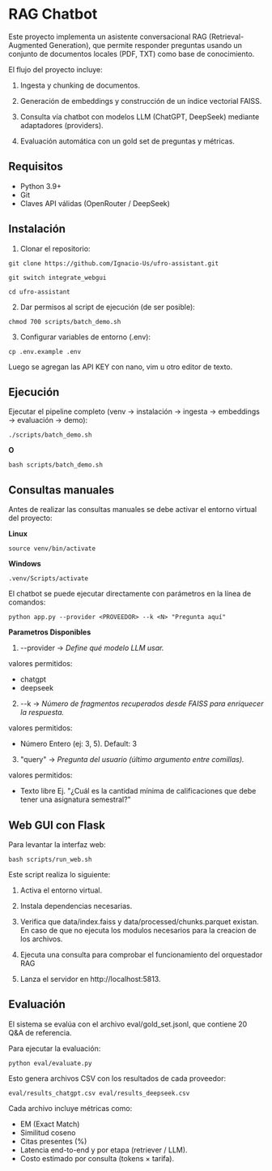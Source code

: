 # RAG Chatbot

Este proyecto implementa un asistente conversacional RAG (Retrieval-Augmented Generation), que permite responder preguntas usando un conjunto de documentos locales (PDF, TXT) como base de conocimiento.

El flujo del proyecto incluye:

1. Ingesta y chunking de documentos.

2. Generación de embeddings y construcción de un índice vectorial FAISS.

3. Consulta vía chatbot con modelos LLM (ChatGPT, DeepSeek) mediante adaptadores (providers).

4. Evaluación automática con un gold set de preguntas y métricas.

## Requisitos

- Python 3.9+
- Git
- Claves API válidas (OpenRouter / DeepSeek)

## Instalación

1. Clonar el repositorio:

```
git clone https://github.com/Ignacio-Us/ufro-assistant.git
```

```
git switch integrate_webgui
```

```
cd ufro-assistant
```
2. Dar permisos al script de ejecución (de ser posible):

```
chmod 700 scripts/batch_demo.sh
```

3. Configurar variables de entorno (.env):

```
cp .env.example .env
```

Luego se agregan las API KEY con nano, vim u otro editor de texto.

## Ejecución

Ejecutar el pipeline completo (venv -> instalación -> ingesta -> embeddings -> evaluación -> demo):

```
./scripts/batch_demo.sh
```

**O**

```
bash scripts/batch_demo.sh
```
## Consultas manuales

Antes de realizar las consultas manuales se debe activar el entorno virtual del proyecto:

**Linux**
```
source venv/bin/activate
```

**Windows**

```
.venv/Scripts/activate
```

El chatbot se puede ejecutar directamente con parámetros en la línea de comandos:

```
python app.py --provider <PROVEEDOR> --k <N> "Pregunta aquí"
```

**Parametros Disponibles**

1. --provider -> *Define qué modelo LLM usar.*

valores permitidos:
- chatgpt
- deepseek

2. --k -> *Número de fragmentos recuperados desde FAISS para enriquecer la respuesta.*

valores permitidos:

- Número Entero (ej: 3, 5). Default: 3

3. "query" -> *Pregunta del usuario (último argumento entre comillas).*

valores permitidos:

- Texto libre Ej. "¿Cuál es la cantidad mínima de calificaciones que debe tener una asignatura semestral?"


## Web GUI con Flask

Para levantar la interfaz web:

```
bash scripts/run_web.sh
```

Este script realiza lo siguiente:

1. Activa el entorno virtual.

2. Instala dependencias necesarias.

3. Verifica que data/index.faiss y data/processed/chunks.parquet existan. En caso de que no ejecuta los modulos necesarios para la creacion de los archivos.

4. Ejecuta una consulta para comprobar el funcionamiento del orquestador RAG

5. Lanza el servidor en http://localhost:5813.

## Evaluación

El sistema se evalúa con el archivo eval/gold_set.jsonl, que contiene 20 Q&A de referencia.

Para ejecutar la evaluación:

```
python eval/evaluate.py
```

Esto genera archivos CSV con los resultados de cada proveedor:

`
eval/results_chatgpt.csv
eval/results_deepseek.csv
`

Cada archivo incluye métricas como:

- EM (Exact Match)
- Similitud coseno
- Citas presentes (%)
- Latencia end-to-end y por etapa (retriever / LLM).
- Costo estimado por consulta (tokens × tarifa).